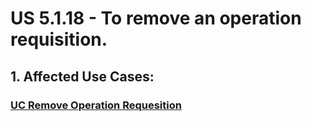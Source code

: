 # US 5.1.18 - To remove an operation requisition.

## 1. Affected Use Cases:

### [UC Remove Operation Requesition](../../../UCs/RemoveOperationRequesition/readme.md)